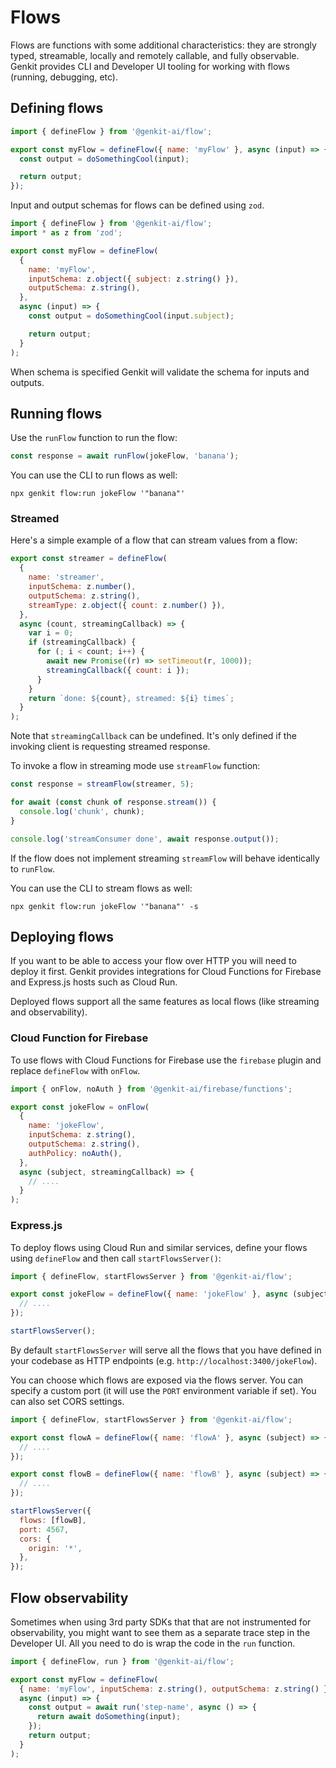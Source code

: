 # Flows

Flows are functions with some additional characteristics: they are strongly
typed, streamable, locally and remotely callable, and fully observable. Genkit
provides CLI and Developer UI tooling for working with flows (running,
debugging, etc).

## Defining flows

```javascript
import { defineFlow } from '@genkit-ai/flow';

export const myFlow = defineFlow({ name: 'myFlow' }, async (input) => {
  const output = doSomethingCool(input);

  return output;
});
```

Input and output schemas for flows can be defined using `zod`.

```javascript
import { defineFlow } from '@genkit-ai/flow';
import * as z from 'zod';

export const myFlow = defineFlow(
  {
    name: 'myFlow',
    inputSchema: z.object({ subject: z.string() }),
    outputSchema: z.string(),
  },
  async (input) => {
    const output = doSomethingCool(input.subject);

    return output;
  }
);
```

When schema is specified Genkit will validate the schema for inputs and outputs.

## Running flows

Use the `runFlow` function to run the flow:

```js
const response = await runFlow(jokeFlow, 'banana');
```

You can use the CLI to run flows as well:

```posix-terminal
npx genkit flow:run jokeFlow '"banana"'
```

### Streamed

Here's a simple example of a flow that can stream values from a flow:

```javascript
export const streamer = defineFlow(
  {
    name: 'streamer',
    inputSchema: z.number(),
    outputSchema: z.string(),
    streamType: z.object({ count: z.number() }),
  },
  async (count, streamingCallback) => {
    var i = 0;
    if (streamingCallback) {
      for (; i < count; i++) {
        await new Promise((r) => setTimeout(r, 1000));
        streamingCallback({ count: i });
      }
    }
    return `done: ${count}, streamed: ${i} times`;
  }
);
```

Note that `streamingCallback` can be undefined. It's only defined if the
invoking client is requesting streamed response.

To invoke a flow in streaming mode use `streamFlow` function:

```javascript
const response = streamFlow(streamer, 5);

for await (const chunk of response.stream()) {
  console.log('chunk', chunk);
}

console.log('streamConsumer done', await response.output());
```

If the flow does not implement streaming `streamFlow` will behave identically to `runFlow`.

You can use the CLI to stream flows as well:

```posix-terminal
npx genkit flow:run jokeFlow '"banana"' -s
```

## Deploying flows

If you want to be able to access your flow over HTTP you will need to deploy it
first. Genkit provides integrations for Cloud Functions for Firebase and
Express.js hosts such as Cloud Run.

Deployed flows support all the same features as local flows (like streaming and
observability).

### Cloud Function for Firebase

To use flows with Cloud Functions for Firebase use the `firebase` plugin and replace `defineFlow` with `onFlow`.

```js
import { onFlow, noAuth } from '@genkit-ai/firebase/functions';

export const jokeFlow = onFlow(
  {
    name: 'jokeFlow',
    inputSchema: z.string(),
    outputSchema: z.string(),
    authPolicy: noAuth(),
  },
  async (subject, streamingCallback) => {
    // ....
  }
);
```

### Express.js

To deploy flows using Cloud Run and similar services, define your flows using `defineFlow` and then call `startFlowsServer()`:

```js
import { defineFlow, startFlowsServer } from '@genkit-ai/flow';

export const jokeFlow = defineFlow({ name: 'jokeFlow' }, async (subject) => {
  // ....
});

startFlowsServer();
```

By default `startFlowsServer` will serve all the flows that you have defined in your codebase as HTTP endpoints (e.g. `http://localhost:3400/jokeFlow`).

You can choose which flows are exposed via the flows server. You can specify a custom port (it will use the `PORT` environment variable if set). You can also set CORS settings.

```js
import { defineFlow, startFlowsServer } from '@genkit-ai/flow';

export const flowA = defineFlow({ name: 'flowA' }, async (subject) => {
  // ....
});

export const flowB = defineFlow({ name: 'flowB' }, async (subject) => {
  // ....
});

startFlowsServer({
  flows: [flowB],
  port: 4567,
  cors: {
    origin: '*',
  },
});
```

## Flow observability

Sometimes when using 3rd party SDKs that that are not instrumented for observability, you might want to see them as a separate trace step in the Developer UI. All you need to do is wrap the code in the `run` function.

```js
import { defineFlow, run } from '@genkit-ai/flow';

export const myFlow = defineFlow(
  { name: 'myFlow', inputSchema: z.string(), outputSchema: z.string() },
  async (input) => {
    const output = await run('step-name', async () => {
      return await doSomething(input);
    });
    return output;
  }
);
```
